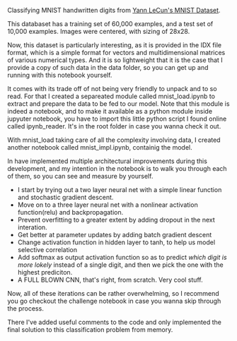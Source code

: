 Classifying MNIST handwritten digits from [Yann LeCun's MNIST Dataset](http://yann.lecun.com/exdb/mnist/).

This databaset has a training set of 60,000 examples, and a test set of 10,000 examples. Images were centered, with sizing of 28x28.

Now, this dataset is particularly interesting, as it is provided in the IDX file format, which is a simple format for vectors and multidimensional matrices 
of various numerical types. And it is so lightweight that it is the case that I provide a copy of such data in the data folder, so you can get up and running with this notebook yourself.

It comes with its trade off of not being very friendly to unpack and to so read. For that I created a separeated module called mnist_load.ipynb to extract
and prepare the data to be fed to our model. Note that this module is indeed a notebook, and to make it available as a python module inside jupyuter notebook,
you have to import this little python script I found online called ipynb_reader. It's in the root folder in case you wanna check it out.

With mnist_load taking care of all the complexity involving data, I created another notebook called mnist_impl.ipynb, containig the model.

In have implemented multiple architectural improvements during this development, and my intention in the notebook is to walk you through each of them,
so you can see and measure by yourself.

   - I start by trying out a two layer neural net with a simple linear function and stochastic gradient descent.
   - Move on to a three layer neural net with a nonlinear activation function(relu) and backpropagation. 
   - Prevent overfitting to a greater extent by adding dropout in the next interation.
   - Get better at parameter updates by adding batch gradient descent
   - Change activation function in hidden layer to tanh, to help us model selective correlation
   - Add softmax as output activation function so as to predict _which digit is more lokely_ instead of a single digit, and then we pick the one with the highest prediciton.
   - A FULL BLOWN CNN, that's right, from scratch. Very cool stuff.

Now, all of these iterations can be rather overwhelming, so I recommend you go checkout the challenge notebook in case you wanna skip through the process.

There I've added useful comments to the code and only implemented the final solution to this classification problem from memory.


